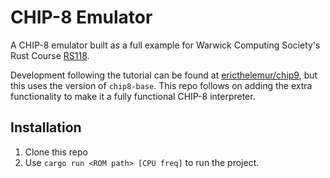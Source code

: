# CHIP-8 Emulator

A CHIP-8 emulator built as a full example for Warwick Computing Society's Rust Course [RS118](https://rs118.uwcs.co.uk/chip8.html).

Development following the tutorial can be found at [ericthelemur/chip9](https://github.com/ericthelemur/chip9), but this uses the version of `chip8-base`. This repo follows on adding the extra functionality to make it a fully functional CHIP-8 interpreter.

## Installation

1. Clone this repo
2. Use `cargo run <ROM path> [CPU freq]` to run the project.
